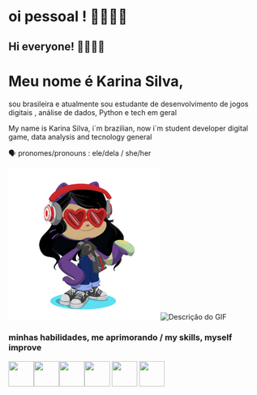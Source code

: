 # oi pessoal ! 💁‍♀️👩‍💻
## Hi everyone! 💁‍♀️👩‍💻

# Meu nome é Karina Silva, 
sou brasileira e atualmente sou estudante de desenvolvimento de jogos digitais , análise de dados, Python e tech em geral

My name is Karina Silva, i´m brazilian, now i´m student developer digital game, data analysis and tecnology general

🗣️ pronomes/pronouns : ele/dela / she/her




<img src="https://github.com/Karina1510/Karina1510/blob/main/octocat-1722710807226.png" alt="Descrição do Octocat" style="width: 300px; height: 300px;" /><img src="https://media.giphy.com/media/tdLMeEDsWCow4Pb553/giphy.gif" alt="Descrição do GIF" style="width: 200px; height: 300px;" />





### minhas habilidades, me aprimorando / my skills, myself improve 

<img src="https://cdn.jsdelivr.net/gh/devicons/devicon@latest/icons/python/python-original.svg" width="50" height="50" /><img src="https://cdn.jsdelivr.net/gh/devicons/devicon@latest/icons/jupyter/jupyter-original.svg" style="width: 50px; height: 50px;" /><img src="https://cdn.jsdelivr.net/gh/devicons/devicon@latest/icons/vscode/vscode-original.svg" width="50" height="50" /><img src="https://cdn.jsdelivr.net/gh/devicons/devicon@latest/icons/godot/godot-original.svg" width="50" height="50" /> <img src="https://cdn.jsdelivr.net/gh/devicons/devicon@latest/icons/azuresqldatabase/azuresqldatabase-original.svg" width="50" height="50" /> <img src="https://cdn.jsdelivr.net/gh/devicons/devicon@latest/icons/canva/canva-original.svg" width="50" height="50" />












          
          




